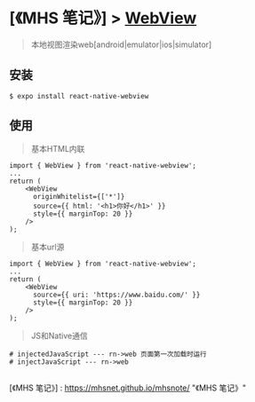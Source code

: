 # [《MHS 笔记》] > [WebView]
> 本地视图渲染web[android|emulator|ios|simulator]

## 安装
```
$ expo install react-native-webview
```

## 使用
> 基本HTML内联
```
import { WebView } from 'react-native-webview';
...
return (
    <WebView
      originWhitelist={['*']}
      source={{ html: '<h1>你好</h1>' }}
      style={{ marginTop: 20 }}
    />
);
```
> 基本url源
```
import { WebView } from 'react-native-webview';
...
return (
    <WebView
      source={{ uri: 'https://www.baidu.com/' }}
      style={{ marginTop: 20 }}
    />
);
```
> JS和Native通信
```
# injectedJavaScript --- rn->web 页面第一次加载时运行
# injectJavaScript --- rn->web 

```
## 
[《MHS 笔记》] : https://mhsnet.github.io/mhsnote/ "《MHS 笔记》"

[WebView]: https://mhsnet.github.io/mhsnote/framework/react-native/expo/sdk/webview.html "WebView"